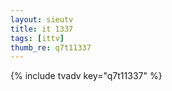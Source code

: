```yaml
--- 
layout: sieutv
title: it 1337
tags: [ittv]
thumb_re: q7t11337
---
```

{% include tvadv key="q7t11337" %} 
